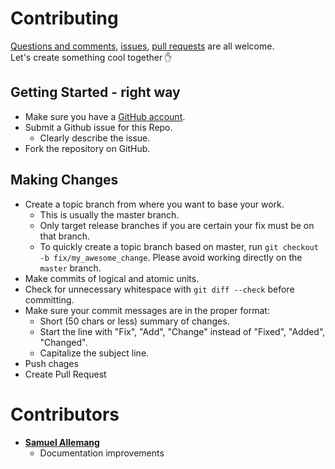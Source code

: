 # Contributing
[Questions and comments](https://gitter.im/gulp-webpack-starter/Lobby), [issues](https://github.com/wwwebman/gulp-webpack-starter/issues), [pull requests](https://github.com/wwwebman/gulp-webpack-starter/pulls) are all welcome.  
Let's create something cool together :raised_hand:

## Getting Started - right way

* Make sure you have a [GitHub account](https://github.com/signup/free).
* Submit a Github issue for this Repo.
  * Clearly describe the issue.
* Fork the repository on GitHub.

## Making Changes

* Create a topic branch from where you want to base your work.
  * This is usually the master branch.
  * Only target release branches if you are certain your fix must be on that
    branch.
  * To quickly create a topic branch based on master, run `git checkout -b
    fix/my_awesome_change`. Please avoid working directly on the
    `master` branch.
* Make commits of logical and atomic units. 
* Check for unnecessary whitespace with `git diff --check` before committing.
* Make sure your commit messages are in the proper format:
  * Short (50 chars or less) summary of changes.
  * Start the line with "Fix", "Add", "Change" instead of "Fixed", "Added", "Changed".
  * Capitalize the subject line.
* Push chages
* Create Pull Request

# Contributors
* **[Samuel Allemang](https://github.com/scallemang)**
  * Documentation improvements

